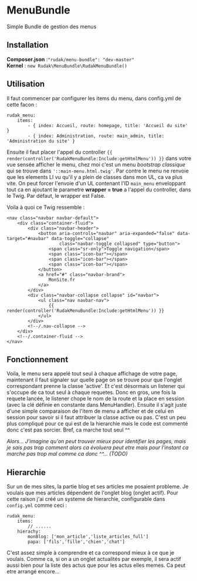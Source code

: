 # MenuBundle
Simple Bundle de gestion des menus


## Installation
**Composer.json** :```"rudak/menu-bundle": "dev-master"```    
**Kernel** : ```new Rudak\MenuBundle\RudakMenuBundle()```

## Utilisation

Il faut commencer par configurer les items du menu, dans config.yml de cette facon :
    
    rudak_menu:
        items:
            - { index: Accueil, route: homepage, title: 'Accueil du site' }
            - { index: Administration, route: main_admin, title: 'Administration du site' }
            
Ensuite il faut placer l'appel du controller ```{{ render(controller('RudakMenuBundle:Include:getHtmlMenu')) }}``` dans votre vue sensée afficher le menu, chez moi c'est un menu *bootstrap classique* qui se trouve dans ```'::main-menu.html.twig'```. Par contre le menu ne renvoie que les elements LI vu qu'il y a plein de classes dans mon UL, ca va plus vite. On peut forcer l'envoie d'un UL contenant l'ID ```main_menu``` enveloppant tout ca en ajoutant le parametre **wrapper = true** a l'appel du controller, dans le Twig. Par défaut, le wrapper est False. 

Voila à quoi ce Twig ressemble :
    
    <nav class="navbar navbar-default">
        <div class="container-fluid">
            <div class="navbar-header">
                <button aria-controls="navbar" aria-expanded="false" data-target="#navbar" data-toggle="collapse"
                        class="navbar-toggle collapsed" type="button">
                    <span class="sr-only">Toggle navigation</span>
                    <span class="icon-bar"></span>
                    <span class="icon-bar"></span>
                    <span class="icon-bar"></span>
                </button>
                <a href="#" class="navbar-brand">
                    MonSite.fr
                </a>
            </div>
            <div class="navbar-collapse collapse" id="navbar">
                <ul class="nav navbar-nav">
                    {{ render(controller('RudakMenuBundle:Include:getHtmlMenu')) }}
                </ul>    
            </div>
            <!--/.nav-collapse -->
        </div>
        <!--/.container-fluid -->
    </nav>

## Fonctionnement

Voila, le menu sera appelé tout seul à chaque affichage de votre page, maintenant il faut signaler sur quelle page on se trouve pour que l'onglet correspondant prenne la classe 'active'. Et c'est désormais un listener qui s'occupe de ca tout seul à chaque requetes. Donc en gros, une fois la requete lancée, le listener chope le nom de la route et la place en session (avec la clé définie en constante dans MenuHandler). Ensuite il s'agit juste d'une simple comparaison de l'item de menu a afficher et de celui en session pour savoir si il faut attribuer la classe active ou pas. C'est un peu plus compliqué pour ce qui est de la hierarchie mais le code est commenté donc c'est pas sorcier. Bref, ca marche tout seul ^^ 

    	
*Alors... J'imagine qu'on peut trouver mieux pour identifier les pages, mais je sais pas trop comment alors ca évoluera peut etre mais pour l'instant ca marche pas trop mal comme ca donc ^^... (TODO)*

## Hierarchie

Sur un de mes sites, la partie blog et ses articles me posaient probleme. Je voulais que mes articles dépendent de l'onglet blog (onglet actif). Pour cette raison j'ai créé un systeme de hierarchie, configurable dans ```config.yml``` comme ceci :

    rudak_menu:
        items:
            // ......
        hierachy:
            monBlog: ['mon_article','liste_articles_full']
            papa: ['fils','fille','chien','chat']

C'est assez simple à comprendre et ca correspond mieux à ce que je voulais. Comme ca, si on a un onglet actualités par exemple, il sera actif aussi bien pour la liste des actus que pour les actus elles memes. Ca peut etre arrangé encore...

    